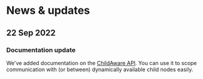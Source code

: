 # News & updates

## 22 Sep 2022
### Documentation update

We've added documentation on the [ChildAware API](apps/childaware.md). You can use it to scope communication with (or between) dynamically available child nodes easily.
